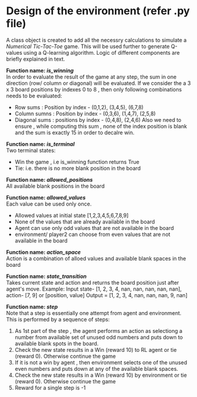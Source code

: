 # Design of the environment (refer .py file)

A class object is created to add all the necessry calculations to simulate a *Numerical Tic-Tac-Toe* game. This will be used further to generate Q-values using a Q-learning algorithm.
Logic of different components are briefly explained in text.<br>

**Function name: *is_winning*** <br>
In order to evaluate the result of the game at any step, the sum in one direction (row/ column or diagonal) will be evaluated.
If we consider the a 3 x 3 board positions by indexes 0 to 8 , then only following combinations needs to be evaluated:
- Row sums : Position by index - (0,1,2), (3,4,5), (6,7,8)
- Column sumns : Position by index - (0,3,6), (1,4,7), (2,5,8)
- Diagonal sums : positions by index - (0,4,8), (2,4,6)
Also we need to ensure , while computing this sum , none of the index position is blank and the sum is exactly 15 in order to decalre win.

**Function name: *is_terminal*** <br>
Two terminal states:
- Win the game , i.e is_winning function returns True
- Tie: i.e. there is no more blank position in the board

**Function name: *allowed_positions*** <br>
All available blank positions in the board

**Function name: *allowed_values*** <br>
Each value can be used only once.
- Allowed values at initial state [1,2,3,4,5,6,7,8,9]
- None of the values that are already available in the board
- Agent can use only odd values that are not available in the board
- environment/ player2 can choose from even values that are not available in the board

**Function name: *action_space*** <br>
Action is a combination of alloed values and available blank spaces in the board

**Function name: *state_transition*** <br>
Takes current state and action and returns the board position just after agent's move.
Example: Input state- [1, 2, 3, 4, nan, nan, nan, nan, nan], action- [7, 9] or [position, value]
Output = [1, 2, 3, 4, nan, nan, nan, 9, nan]

**Function name: *step*** <br>
Note that a step is essentially one attempt from agent and environment.
This is performed by a sequence of steps:
1. As 1st part of the step , the agent performs an action as selectiong a number from available set of unused odd numbers and puts down to available blank spots in the board. 
2. Check the new state results in a Win (reward 10) to RL agent or tie (reward 0). Otherwise continue the game
3. If it is not a win by agent , then environment selects one of the unused even numbers and puts down at any of the available blank spaces.
4. Check the new state results in a Win (reward 10) by environment or tie (reward 0). Otherwise continue the game
5. Reward for a single step is -1
